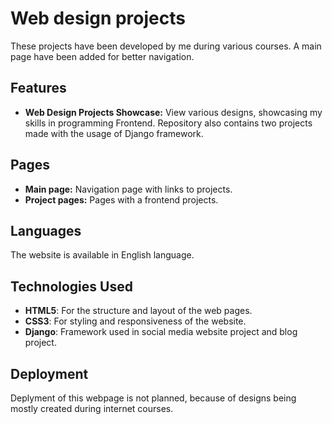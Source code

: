 # Web design projects

These projects have been developed by me during various courses. A main page have been added for better navigation.  

## Features

- **Web Design Projects Showcase:** View various designs, showcasing my skills in programming Frontend. Repository also contains two projects made with the usage of Django framework.

## Pages

- **Main page:** Navigation page with links to projects.
- **Project pages:** Pages with a frontend projects.

## **Languages**
   The website is available in English language.

## Technologies Used

- **HTML5**: For the structure and layout of the web pages.
- **CSS3**: For styling and responsiveness of the website.
- **Django**: Framework used in social media website project and blog project.

## Deployment

Deplyment of this webpage is not planned, because of designs being mostly created during internet courses.